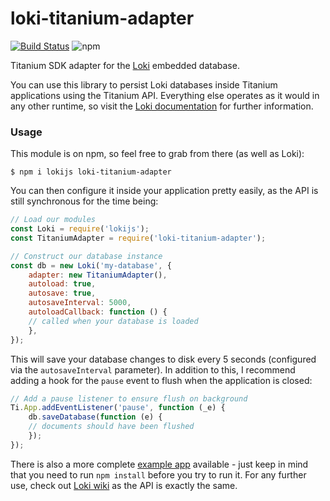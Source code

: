 # loki-titanium-adapter
[![Build Status](https://img.shields.io/travis/whitfin/loki-titanium-adapter.svg)](https://travis-ci.org/whitfin/loki-titanium-adapter)
![npm](https://img.shields.io/npm/v/loki-titanium-adapter.svg)

Titanium SDK adapter for the [Loki](https://github.com/techfort/LokiJS)
embedded database.

You can use this library to persist Loki databases inside Titanium applications
using the Titanium API. Everything else operates as it would in any other runtime,
so visit the [Loki documentation](https://github.com/techfort/LokiJS) for further
information.

### Usage

This module is on npm, so feel free to grab from there (as well as Loki):

```shell
$ npm i lokijs loki-titanium-adapter
```

You can then configure it inside your application pretty easily, as the
API is still synchronous for the time being:

```javascript
// Load our modules
const Loki = require('lokijs');
const TitaniumAdapter = require('loki-titanium-adapter');

// Construct our database instance
const db = new Loki('my-database', {
	adapter: new TitaniumAdapter(),
	autoload: true,
	autosave: true,
	autosaveInterval: 5000,
	autoloadCallback: function () {
    // called when your database is loaded
	},
});
```

This will save your database changes to disk every 5 seconds (configured via
the `autosaveInterval` parameter). In addition to this, I recommend adding a
hook for the `pause` event to flush when the application is closed:

```javascript
// Add a pause listener to ensure flush on background
Ti.App.addEventListener('pause', function (_e) {
	db.saveDatabase(function (e) {
    // documents should have been flushed
	});
});
```

There is also a more complete [example app](example/) available - just keep
in mind that you need to run `npm install` before you try to run it. For any
further use, check out [Loki wiki](https://github.com/techfort/LokiJS/wiki)
as the API is exactly the same.
